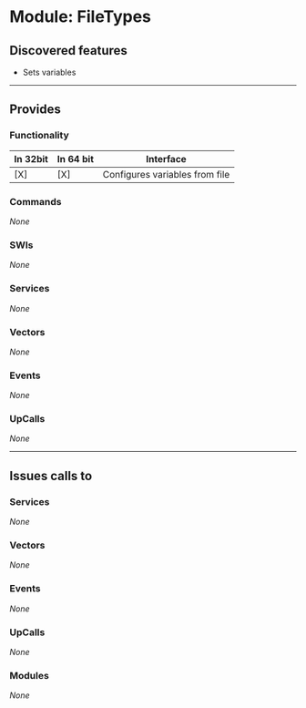 # Module: FileTypes

## Discovered features


* Sets variables

---

## Provides

### Functionality

| In 32bit | In 64 bit | Interface |
|----------|-----------|-----------|
| [X]      | [X]       | Configures variables from file |

### Commands


*None*


### SWIs


*None*


### Services


*None*


### Vectors


*None*


### Events


*None*


### UpCalls


*None*


---

## Issues calls to

### Services


*None*


### Vectors


*None*


### Events


*None*


### UpCalls


*None*


### Modules


*None*


